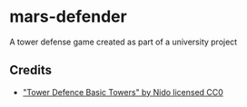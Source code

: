 # mars-defender
A tower defense game created as part of a university project

## Credits
- ["Tower Defence Basic Towers" by Nido licensed CC0](https://opengameart.org/node/114170)